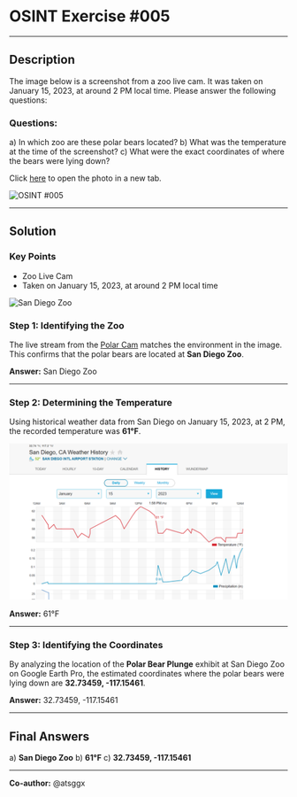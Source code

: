 # **OSINT Exercise #005**

---

## **Description**

The image below is a screenshot from a zoo live cam. It was taken on January 15, 2023, at around 2 PM local time. Please answer the following questions:

### **Questions:**

a) In which zoo are these polar bears located?
b) What was the temperature at the time of the screenshot?
c) What were the exact coordinates of where the bears were lying down?

Click [here](Resources/osintexercises005.webp) to open the photo in a new tab.

![OSINT #005](Resources/osintexercise005.webp)

---

## **Solution**

### **Key Points**
- Zoo Live Cam
- Taken on January 15, 2023, at around 2 PM local time

![San Diego Zoo](Resources/image1.png)

### **Step 1: Identifying the Zoo**

The live stream from the [Polar Cam](https://zoo.sandiegozoo.org/cams/polar-cam) matches the environment in the image. This confirms that the polar bears are located at **San Diego Zoo**.

**Answer:** San Diego Zoo

---

### **Step 2: Determining the Temperature**

Using historical weather data from San Diego on January 15, 2023, at 2 PM, the recorded temperature was **61°F**.

![Temperature](Resources/image2.png)

**Answer:** 61°F

---

### **Step 3: Identifying the Coordinates**

By analyzing the location of the **Polar Bear Plunge** exhibit at San Diego Zoo on Google Earth Pro, the estimated coordinates where the polar bears were lying down are **32.73459, -117.15461**.

**Answer:** 32.73459, -117.15461

---

## **Final Answers**

a) **San Diego Zoo**
b) **61°F**
c) **32.73459, -117.15461**

---

**Co-author:** @atsggx

